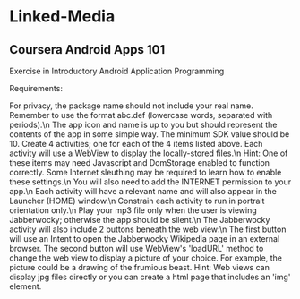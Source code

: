 Linked-Media
============

Coursera
Android Apps 101
-----------------
Exercise in Introductory Android Application Programming


Requirements:

For privacy, the package name should not include your real name. Remember to use the format abc.def (lowercase words, separated with periods).\\n
The app icon and name is up to you but should represent the contents of the app in some simple way.
The minimum SDK value should be 10.
Create 4 activities; one for each of the 4 items listed above. Each activity will use a WebView to display the locally-stored files.\n
Hint: One of these items may need Javascript and DomStorage enabled to function correctly. Some Internet sleuthing may be required to learn how to enable these settings.\n
You will also need to add the INTERNET permission to your app.\n
Each activity will have a relevant name and will also appear in the Launcher (HOME) window.\n
Constrain each activity to run in portrait orientation only.\n
Play your mp3 file only when the user is viewing Jabberwocky; otherwise the app should be silent.\n
The Jabberwocky activity will also include 2 buttons beneath the web view:\n
The first button will use an Intent to open the Jabberwocky Wikipedia page in an external browser. The second button will use WebView's 'loadURL' method to change the web view to display a picture of your choice. For example, the picture could be a drawing of the frumious beast. Hint: Web views can display jpg files directly or you can create a html page that includes an 'img' element. 
